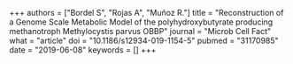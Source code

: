 +++
authors = ["Bordel S", "Rojas A", "Muñoz R."]
title = "Reconstruction of a Genome Scale Metabolic Model of the polyhydroxybutyrate producing methanotroph Methylocystis parvus OBBP"
journal = "Microb Cell Fact"
what = "article"
doi = "10.1186/s12934-019-1154-5"
pubmed = "31170985"
date = "2019-06-08"
keywords = []
+++

